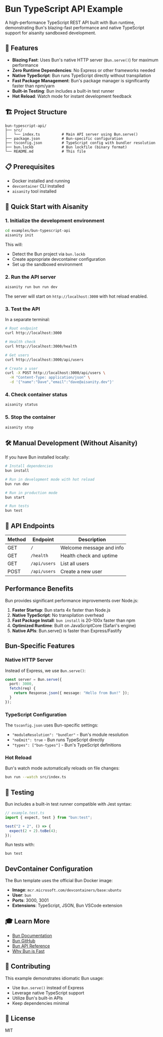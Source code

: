 # Bun TypeScript API Example

A high-performance TypeScript REST API built with Bun runtime, demonstrating Bun's blazing-fast performance and native TypeScript support for aisanity sandboxed development.

## 🚀 Features

- **Blazing Fast**: Uses Bun's native HTTP server (`Bun.serve()`) for maximum performance
- **Zero Runtime Dependencies**: No Express or other frameworks needed
- **Native TypeScript**: Bun runs TypeScript directly without transpilation
- **Fast Package Management**: Bun's package manager is significantly faster than npm/yarn
- **Built-in Testing**: Bun includes a built-in test runner
- **Hot Reload**: Watch mode for instant development feedback

## 🏗️ Project Structure

```
bun-typescript-api/
├── src/
│   └── index.ts          # Main API server using Bun.serve()
├── package.json          # Bun-specific configuration
├── tsconfig.json         # TypeScript config with bundler resolution
├── bun.lockb             # Bun lockfile (binary format)
└── README.md             # This file
```

## 📋 Prerequisites

- Docker installed and running
- `devcontainer` CLI installed
- `aisanity` tool installed

## 🎯 Quick Start with Aisanity

### 1. Initialize the development environment

```bash
cd examples/bun-typescript-api
aisanity init
```

This will:
- Detect the Bun project via `bun.lockb`
- Create appropriate devcontainer configuration
- Set up the sandboxed environment

### 2. Run the API server

```bash
aisanity run bun run dev
```

The server will start on `http://localhost:3000` with hot reload enabled.

### 3. Test the API

In a separate terminal:

```bash
# Root endpoint
curl http://localhost:3000

# Health check
curl http://localhost:3000/health

# Get users
curl http://localhost:3000/api/users

# Create a user
curl -X POST http://localhost:3000/api/users \
  -H "Content-Type: application/json" \
  -d '{"name":"Dave","email":"dave@aisanity.dev"}'
```

### 4. Check container status

```bash
aisanity status
```

### 5. Stop the container

```bash
aisanity stop
```

## 🛠️ Manual Development (Without Aisanity)

If you have Bun installed locally:

```bash
# Install dependencies
bun install

# Run in development mode with hot reload
bun run dev

# Run in production mode
bun start

# Run tests
bun test
```

## 📝 API Endpoints

| Method | Endpoint       | Description                  |
|--------|----------------|------------------------------|
| GET    | `/`            | Welcome message and info     |
| GET    | `/health`      | Health check and uptime      |
| GET    | `/api/users`   | List all users               |
| POST   | `/api/users`   | Create a new user            |

## Performance Benefits

Bun provides significant performance improvements over Node.js:

1. **Faster Startup**: Bun starts 4x faster than Node.js
2. **Native TypeScript**: No transpilation overhead
3. **Fast Package Install**: `bun install` is 20-100x faster than npm
4. **Optimized Runtime**: Built on JavaScriptCore (Safari's engine)
5. **Native APIs**: Bun.serve() is faster than Express/Fastify

## Bun-Specific Features

### Native HTTP Server

Instead of Express, we use `Bun.serve()`:

```typescript
const server = Bun.serve({
  port: 3000,
  fetch(req) {
    return Response.json({ message: "Hello from Bun!" });
  }
});
```

### TypeScript Configuration

The `tsconfig.json` uses Bun-specific settings:

- `"moduleResolution": "bundler"` - Bun's module resolution
- `"noEmit": true` - Bun runs TypeScript directly
- `"types": ["bun-types"]` - Bun's TypeScript definitions

### Hot Reload

Bun's watch mode automatically reloads on file changes:

```bash
bun run --watch src/index.ts
```

## 🧪 Testing

Bun includes a built-in test runner compatible with Jest syntax:

```typescript
// example.test.ts
import { expect, test } from "bun:test";

test("2 + 2", () => {
  expect(2 + 2).toBe(4);
});
```

Run tests with:

```bash
bun test
```

## DevContainer Configuration

The Bun template uses the official Bun Docker image:

- **Image**: `mcr.microsoft.com/devcontainers/base:ubuntu`
- **User**: `bun`
- **Ports**: 3000, 3001
- **Extensions**: TypeScript, JSON, Bun VSCode extension

## 🎓 Learn More

- [Bun Documentation](https://bun.sh/docs)
- [Bun GitHub](https://github.com/oven-sh/bun)
- [Bun API Reference](https://bun.sh/docs/api)
- [Why Bun is Fast](https://bun.sh/docs/runtime/performance)

## 🤝 Contributing

This example demonstrates idiomatic Bun usage:

- Use `Bun.serve()` instead of Express
- Leverage native TypeScript support
- Utilize Bun's built-in APIs
- Keep dependencies minimal

## 📄 License

MIT
